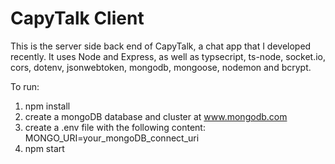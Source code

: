 # CapyTalk Client

This is the server side back end of CapyTalk, a chat app that I developed recently. It uses Node and Express, as well as typsecript, ts-node, socket.io, cors, dotenv, jsonwebtoken, mongodb, mongoose, nodemon and bcrypt.

To run:
1. npm install
2. create a mongoDB database and cluster at www.mongodb.com
3. create a .env file with the following content: MONGO_URI=your_mongoDB_connect_uri
4. npm start
